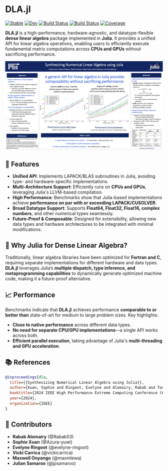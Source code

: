 
# DLA.jl

[![Stable](https://img.shields.io/badge/docs-stable-blue.svg)](https://rabab53.github.io/DLA.jl/stable/)
[![Dev](https://img.shields.io/badge/docs-dev-blue.svg)](https://rabab53.github.io/DLA.jl/dev/)
[![Build Status](https://github.com/rabab53/DLA.jl/actions/workflows/CI.yml/badge.svg?branch=main)](https://github.com/rabab53/DLA.jl/actions/workflows/CI.yml?query=branch%3Amain)
[![Build Status](https://app.travis-ci.com/rabab53/DLA.jl.svg?branch=main)](https://app.travis-ci.com/rabab53/DLA.jl)
[![Coverage](https://codecov.io/gh/rabab53/DLA.jl/branch/main/graph/badge.svg)](https://codecov.io/gh/rabab53/DLA.jl)


**DLA.jl** is a high-performance, hardware-agnostic, and datatype-flexible **dense linear algebra** package implemented in **Julia**. It provides a unified API for linear algebra operations, enabling users to efficiently execute fundamental matrix computations across **CPUs and GPUs** without sacrificing performance.

![Handout](handout.png)

## 🚀 Features

- **Unified API**: Implements LAPACK/BLAS subroutines in Julia, avoiding type- and hardware-specific implementations.
- **Multi-Architecture Support**: Efficiently runs on **CPUs and GPUs**, leveraging Julia's LLVM-based compilation.
- **High Performance**: Benchmarks show that Julia-based implementations achieve **performance on par with or exceeding LAPACK/CUSOLVER**.
- **Broad Datatype Support**: Supports **Float64, Float32, Float16, complex numbers**, and other numerical types seamlessly.
- **Future-Proof & Composable**: Designed for extensibility, allowing new data types and hardware architectures to be integrated with minimal modifications.

## 📌 Why Julia for Dense Linear Algebra?

Traditionally, linear algebra libraries have been optimized for **Fortran and C**, requiring separate implementations for different hardware and data types. **DLA.jl** leverages Julia’s **multiple dispatch, type inference, and metaprogramming capabilities** to dynamically generate optimized machine code, making it a future-proof alternative.

## 📈 Performance

Benchmarks indicate that **DLA.jl** achieves performance **comparable to or better than** state-of-art for medium to large problem sizes. Key highlights:

- **Close to native performance** across different data types.
- **No need for separate CPU/GPU implementations**—a single API works across both.
- **Efficient parallel execution**, taking advantage of Julia's **multi-threading and GPU acceleration**.

## 📚 References

```bibtex
@inproceedings{dla,
  title={{Synthesizing Numerical Linear Algebra using Julia}},
  author={Xuan, Sophie and Ringoot, Evelyne and Alomairy, Rabab and Tome, Felipe and Samaroo, Julian and Edelman, Alan},
  booktitle={2024 IEEE High Performance Extreme Computing Conference (HPEC)},
  year={2024},
  organization={IEEE}
}
```
## 👥 Contributors

- **Rabab Alomairy** (@Rabab53)
- **Sophie Xuan** (@Azura-yuwi)
- **Evelyne Ringoot** (@evelyne-ringoot)
- **Vicki Carrica** (@vickicarrica)
- **Maxwell Onyango** (@maxmlewa)
- **Julian Samaroo** (@jpsamaroo)

